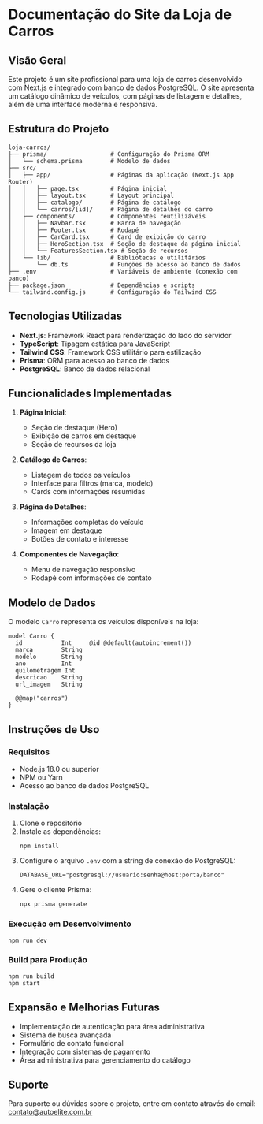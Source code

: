 # Documentação do Site da Loja de Carros

## Visão Geral

Este projeto é um site profissional para uma loja de carros desenvolvido com Next.js e integrado com banco de dados PostgreSQL. O site apresenta um catálogo dinâmico de veículos, com páginas de listagem e detalhes, além de uma interface moderna e responsiva.

## Estrutura do Projeto

```
loja-carros/
├── prisma/                  # Configuração do Prisma ORM
│   └── schema.prisma        # Modelo de dados
├── src/
│   ├── app/                 # Páginas da aplicação (Next.js App Router)
│   │   ├── page.tsx         # Página inicial
│   │   ├── layout.tsx       # Layout principal
│   │   ├── catalogo/        # Página de catálogo
│   │   └── carros/[id]/     # Página de detalhes do carro
│   ├── components/          # Componentes reutilizáveis
│   │   ├── Navbar.tsx       # Barra de navegação
│   │   ├── Footer.tsx       # Rodapé
│   │   ├── CarCard.tsx      # Card de exibição do carro
│   │   ├── HeroSection.tsx  # Seção de destaque da página inicial
│   │   └── FeaturesSection.tsx # Seção de recursos
│   └── lib/                 # Bibliotecas e utilitários
│       └── db.ts            # Funções de acesso ao banco de dados
├── .env                     # Variáveis de ambiente (conexão com banco)
├── package.json             # Dependências e scripts
└── tailwind.config.js       # Configuração do Tailwind CSS
```

## Tecnologias Utilizadas

- **Next.js**: Framework React para renderização do lado do servidor
- **TypeScript**: Tipagem estática para JavaScript
- **Tailwind CSS**: Framework CSS utilitário para estilização
- **Prisma**: ORM para acesso ao banco de dados
- **PostgreSQL**: Banco de dados relacional

## Funcionalidades Implementadas

1. **Página Inicial**:
   - Seção de destaque (Hero)
   - Exibição de carros em destaque
   - Seção de recursos da loja

2. **Catálogo de Carros**:
   - Listagem de todos os veículos
   - Interface para filtros (marca, modelo)
   - Cards com informações resumidas

3. **Página de Detalhes**:
   - Informações completas do veículo
   - Imagem em destaque
   - Botões de contato e interesse

4. **Componentes de Navegação**:
   - Menu de navegação responsivo
   - Rodapé com informações de contato

## Modelo de Dados

O modelo `Carro` representa os veículos disponíveis na loja:

```prisma
model Carro {
  id           Int     @id @default(autoincrement())
  marca        String
  modelo       String
  ano          Int
  quilometragem Int
  descricao    String
  url_imagem   String

  @@map("carros")
}
```

## Instruções de Uso

### Requisitos

- Node.js 18.0 ou superior
- NPM ou Yarn
- Acesso ao banco de dados PostgreSQL

### Instalação

1. Clone o repositório
2. Instale as dependências:
   ```
   npm install
   ```
3. Configure o arquivo `.env` com a string de conexão do PostgreSQL:
   ```
   DATABASE_URL="postgresql://usuario:senha@host:porta/banco"
   ```
4. Gere o cliente Prisma:
   ```
   npx prisma generate
   ```

### Execução em Desenvolvimento

```
npm run dev
```

### Build para Produção

```
npm run build
npm start
```

## Expansão e Melhorias Futuras

- Implementação de autenticação para área administrativa
- Sistema de busca avançada
- Formulário de contato funcional
- Integração com sistemas de pagamento
- Área administrativa para gerenciamento do catálogo

## Suporte

Para suporte ou dúvidas sobre o projeto, entre em contato através do email: contato@autoelite.com.br
